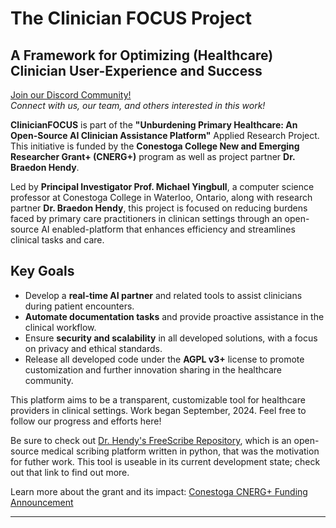 # The Clinician FOCUS Project
**A Framework for Optimizing (Healthcare) Clinician User-Experience and Success**
---
[Join our Discord Community!](https://discord.gg/dxjuYcHXnv)  
*Connect with us, our team, and others interested in this work!*

**ClinicianFOCUS** is part of the **"Unburdening Primary Healthcare: An Open-Source AI Clinician Assistance Platform"** Applied Research Project. This initiative is funded by the **Conestoga College New and Emerging Researcher Grant+ (CNERG+)** program as well as project partner **Dr. Braedon Hendy**.

Led by **Principal Investigator Prof. Michael Yingbull**, a computer science professor at Conestoga College in Waterloo, Ontario, along with research partner **Dr. Braedon Hendy**, this project is focused on reducing burdens faced by primary care practitioners in clinican settings through an open-source AI enabled-platform that enhances efficiency and streamlines clinical tasks and care. 

## Key Goals
- Develop a **real-time AI partner** and related tools to assist clinicians during patient encounters.
- **Automate documentation tasks** and provide proactive assistance in the clinical workflow.
- Ensure **security and scalability** in all developed solutions, with a focus on privacy and ethical standards.
- Release all developed code under the **AGPL v3+** license to promote customization and further innovation sharing in the healthcare community.

This platform aims to be a transparent, customizable tool for healthcare providers in clinical settings.
Work began September, 2024. Feel free to follow our progress and efforts here! 

Be sure to check out [Dr. Hendy's FreeScribe Repository](https://github.com/1984Doc/AI-Scribe), which is an open-source medical scribing platform written in python, that was the motivation for futher work. This tool is useable in its current development state; check out that link to find out more. 

Learn more about the grant and its impact:
[Conestoga CNERG+ Funding Announcement](https://blogs1.conestogac.on.ca/news/2023/10/cnerg_and_cnerg_funding_awarde.php)

---
